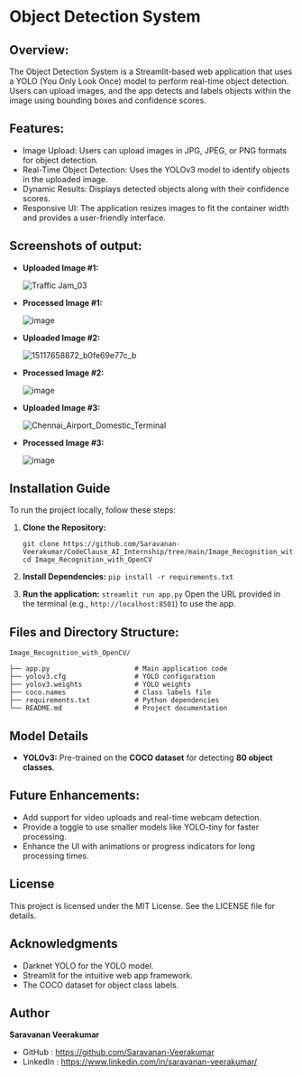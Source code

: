 # **Object Detection System**

## **Overview:**

The Object Detection System is a Streamlit-based web application that uses a YOLO (You Only Look Once) model to perform real-time object detection. Users can upload images, and the app detects and labels objects within the image using bounding boxes and confidence scores.

## **Features:**

* Image Upload: Users can upload images in JPG, JPEG, or PNG formats for object detection.
* Real-Time Object Detection: Uses the YOLOv3 model to identify objects in the uploaded image.
* Dynamic Results: Displays detected objects along with their confidence scores.
* Responsive UI: The application resizes images to fit the container width and provides a user-friendly interface.

## **Screenshots of output:**

- **Uploaded Image #1:**
  
  ![Traffic Jam_03](https://github.com/user-attachments/assets/45b1e807-6369-4f24-a4bc-5e70727cde56)

- **Processed Image #1:**
  
  ![image](https://github.com/user-attachments/assets/b65bd947-6439-4e1a-b67c-5c76aff47062)

- **Uploaded Image #2:**
  
  ![15117658872_b0fe69e77c_b](https://github.com/user-attachments/assets/4c31bf17-2a56-4cbd-a4e4-8eb68b002cc1)

- **Processed Image #2:**
  
  ![image](https://github.com/user-attachments/assets/071f56f3-8fe4-48f6-bb8d-3983dc48eebe)

- **Uploaded Image #3:**
  
  ![Chennai_Airport_Domestic_Terminal](https://github.com/user-attachments/assets/32d6056b-054c-443b-9426-b83e8e3a8db8)

- **Processed Image #3:**
  
  ![image](https://github.com/user-attachments/assets/9358e0c8-61de-44c9-8a77-35254d2c0941)


## **Installation Guide** ##
To run the project locally, follow these steps:

1. **Clone the Repository:**
   ```
   git clone https://github.com/Saravanan-Veerakumar/CodeClause_AI_Internship/tree/main/Image_Recognition_with_OpenCV.git
   cd Image_Recognition_with_OpenCV
   ```
   
2. **Install Dependencies:**
   `pip install -r requirements.txt`

3. **Run the application:**
   `streamlit run app.py`
    Open the URL provided in the terminal (e.g., `http://localhost:8501`) to use the app.

## Files and Directory Structure:

```
Image_Recognition_with_OpenCV/

├── app.py                     # Main application code
├── yolov3.cfg                 # YOLO configuration
├── yolov3.weights             # YOLO weights
├── coco.names                 # Class labels file
├── requirements.txt           # Python dependencies
└── README.md                  # Project documentation
```
## Model Details
- **YOLOv3:** Pre-trained on the **COCO dataset** for detecting **80 object classes**.

## Future Enhancements:

- Add support for video uploads and real-time webcam detection.
- Provide a toggle to use smaller models like YOLO-tiny for faster processing.
- Enhance the UI with animations or progress indicators for long processing times.

## License
This project is licensed under the MIT License. See the LICENSE file for details.

## Acknowledgments

- Darknet YOLO for the YOLO model.
- Streamlit for the intuitive web app framework.
- The COCO dataset for object class labels.

## Author
**Saravanan Veerakumar**

- GitHub : https://github.com/Saravanan-Veerakumar
- LinkedIn : https://www.linkedin.com/in/saravanan-veerakumar/
